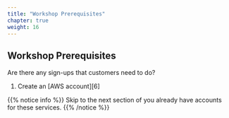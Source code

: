 ```yaml
---
title: "Workshop Prerequisites"
chapter: true
weight: 16
---
```


## Workshop Prerequisites

Are there any sign-ups that customers need to do?
1. Create an [AWS account][6]
<!-- 1. Create a Cloud9 IDE Workspace -->

<!-- URL Links index -->
[1]: https://aws.amazon.com/free/

{{% notice info %}}
Skip to the next section of you already have accounts for these services.
{{% /notice %}}
